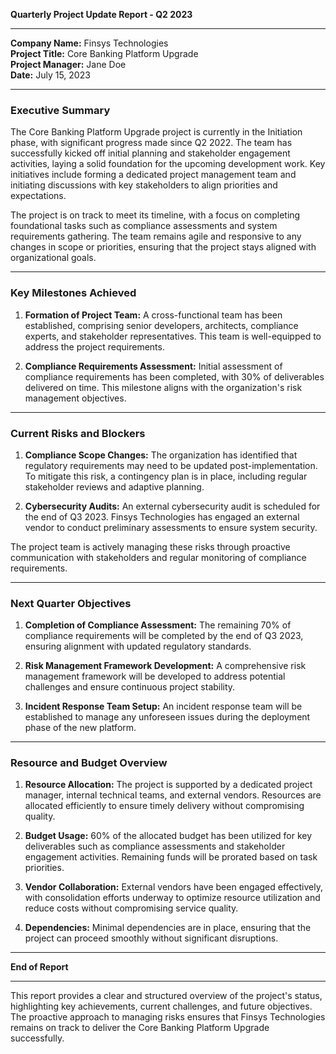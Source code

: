 

**Quarterly Project Update Report - Q2 2023**

---

**Company Name:** Finsys Technologies  
**Project Title:** Core Banking Platform Upgrade  
**Project Manager:** Jane Doe  
**Date:** July 15, 2023  

---

### **Executive Summary**

The Core Banking Platform Upgrade project is currently in the Initiation phase, with significant progress made since Q2 2022. The team has successfully kicked off initial planning and stakeholder engagement activities, laying a solid foundation for the upcoming development work. Key initiatives include forming a dedicated project management team and initiating discussions with key stakeholders to align priorities and expectations.

The project is on track to meet its timeline, with a focus on completing foundational tasks such as compliance assessments and system requirements gathering. The team remains agile and responsive to any changes in scope or priorities, ensuring that the project stays aligned with organizational goals.

---

### **Key Milestones Achieved**

1. **Formation of Project Team:** A cross-functional team has been established, comprising senior developers, architects, compliance experts, and stakeholder representatives. This team is well-equipped to address the project requirements.
   
2. **Compliance Requirements Assessment:** Initial assessment of compliance requirements has been completed, with 30% of deliverables delivered on time. This milestone aligns with the organization's risk management objectives.

---

### **Current Risks and Blockers**

1. **Compliance Scope Changes:** The organization has identified that regulatory requirements may need to be updated post-implementation. To mitigate this risk, a contingency plan is in place, including regular stakeholder reviews and adaptive planning.

2. **Cybersecurity Audits:** An external cybersecurity audit is scheduled for the end of Q3 2023. Finsys Technologies has engaged an external vendor to conduct preliminary assessments to ensure system security.

The project team is actively managing these risks through proactive communication with stakeholders and regular monitoring of compliance requirements.

---

### **Next Quarter Objectives**

1. **Completion of Compliance Assessment:** The remaining 70% of compliance requirements will be completed by the end of Q3 2023, ensuring alignment with updated regulatory standards.
   
2. **Risk Management Framework Development:** A comprehensive risk management framework will be developed to address potential challenges and ensure continuous project stability.

3. **Incident Response Team Setup:** An incident response team will be established to manage any unforeseen issues during the deployment phase of the new platform.

---

### **Resource and Budget Overview**

1. **Resource Allocation:** The project is supported by a dedicated project manager, internal technical teams, and external vendors. Resources are allocated efficiently to ensure timely delivery without compromising quality.

2. **Budget Usage:** 60% of the allocated budget has been utilized for key deliverables such as compliance assessments and stakeholder engagement activities. Remaining funds will be prorated based on task priorities.

3. **Vendor Collaboration:** External vendors have been engaged effectively, with consolidation efforts underway to optimize resource utilization and reduce costs without compromising service quality.

4. **Dependencies:** Minimal dependencies are in place, ensuring that the project can proceed smoothly without significant disruptions.

---

**End of Report**

--- 

This report provides a clear and structured overview of the project's status, highlighting key achievements, current challenges, and future objectives. The proactive approach to managing risks ensures that Finsys Technologies remains on track to deliver the Core Banking Platform Upgrade successfully.